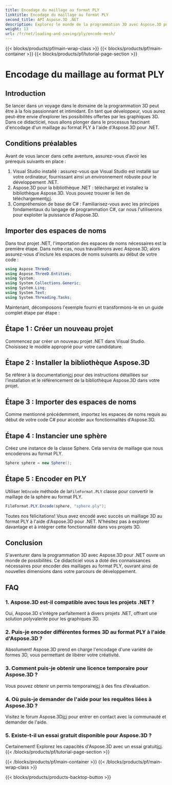 ```yaml
---
title: Encodage du maillage au format PLY
linktitle: Encodage du maillage au format PLY
second_title: API Aspose.3D .NET
description: Explorez le monde de la programmation 3D avec Aspose.3D pour .NET. Apprenez à encoder des maillages au format PLY sans effort. Élevez votre jeu de développement !
weight: 13
url: /fr/net/loading-and-saving/ply/encode-mesh/
---
```


{{< blocks/products/pf/main-wrap-class >}}
{{< blocks/products/pf/main-container >}}
{{< blocks/products/pf/tutorial-page-section >}}

# Encodage du maillage au format PLY

## Introduction
Se lancer dans un voyage dans le domaine de la programmation 3D peut être à la fois passionnant et intimidant. En tant que développeur, vous aurez peut-être envie d’explorer les possibilités offertes par les graphiques 3D. Dans ce didacticiel, nous allons plonger dans le processus fascinant d'encodage d'un maillage au format PLY à l'aide d'Aspose.3D pour .NET.
## Conditions préalables
Avant de vous lancer dans cette aventure, assurez-vous d’avoir les prérequis suivants en place :
1. Visual Studio installé : assurez-vous que Visual Studio est installé sur votre ordinateur, fournissant ainsi un environnement robuste pour le développement .NET.
2. Aspose.3D pour la bibliothèque .NET : téléchargez et installez la bibliothèque Aspose.3D. Vous pouvez trouver le lien de téléchargement[ici](https://releases.aspose.com/3d/net/).
3. Compréhension de base de C# : Familiarisez-vous avec les principes fondamentaux du langage de programmation C#, car nous l'utiliserons pour exploiter la puissance d'Aspose.3D.
## Importer des espaces de noms
Dans tout projet .NET, l'importation des espaces de noms nécessaires est la première étape. Dans notre cas, nous travaillerons avec Aspose.3D, alors assurez-vous d'inclure les espaces de noms suivants au début de votre code :
```csharp
using Aspose.ThreeD;
using Aspose.ThreeD.Entities;
using System;
using System.Collections.Generic;
using System.Linq;
using System.Text;
using System.Threading.Tasks;
```
Maintenant, décomposons l'exemple fourni et transformons-le en un guide complet étape par étape :
## Étape 1 : Créer un nouveau projet
Commencez par créer un nouveau projet .NET dans Visual Studio. Choisissez le modèle approprié pour votre candidature.
## Étape 2 : Installer la bibliothèque Aspose.3D
 Se référer à la documentation[ici](https://reference.aspose.com/3d/net/) pour des instructions détaillées sur l’installation et le référencement de la bibliothèque Aspose.3D dans votre projet.
## Étape 3 : Importer des espaces de noms
Comme mentionné précédemment, importez les espaces de noms requis au début de votre code C# pour accéder aux fonctionnalités d'Aspose.3D.
## Étape 4 : Instancier une sphère
Créez une instance de la classe Sphere. Cela servira de maillage que nous encoderons au format PLY.
```csharp
Sphere sphere = new Sphere();
```
## Étape 5 : Encoder en PLY
 Utiliser le`Encode` méthode de la`FileFormat.PLY` classe pour convertir le maillage de la sphère au format PLY.
```csharp
FileFormat.PLY.Encode(sphere, "sphere.ply");
```
Toutes nos félicitations! Vous avez encodé avec succès un maillage 3D au format PLY à l'aide d'Aspose.3D pour .NET. N'hésitez pas à explorer davantage et à intégrer cette fonctionnalité dans vos projets 3D.
## Conclusion
S'aventurer dans la programmation 3D avec Aspose.3D pour .NET ouvre un monde de possibilités. Ce didacticiel vous a doté des connaissances nécessaires pour encoder des maillages au format PLY, ouvrant ainsi de nouvelles dimensions dans votre parcours de développement.
## FAQ
### 1. Aspose.3D est-il compatible avec tous les projets .NET ?
Oui, Aspose.3D s'intègre parfaitement à divers projets .NET, offrant une solution polyvalente pour les graphiques 3D.
### 2. Puis-je encoder différentes formes 3D au format PLY à l'aide d'Aspose.3D ?
Absolument! Aspose.3D prend en charge l'encodage d'une variété de formes 3D, vous permettant de libérer votre créativité.
### 3. Comment puis-je obtenir une licence temporaire pour Aspose.3D ?
 Vous pouvez obtenir un permis temporaire[ici](https://purchase.aspose.com/temporary-license/) à des fins d’évaluation.
### 4. Où puis-je demander de l'aide pour les requêtes liées à Aspose.3D ?
 Visitez le forum Aspose.3D[ici](https://forum.aspose.com/c/3d/18) pour entrer en contact avec la communauté et demander de l'aide.
### 5. Existe-t-il un essai gratuit disponible pour Aspose.3D ?
 Certainement! Explorez les capacités d'Aspose.3D avec un essai gratuit[ici](https://releases.aspose.com/).
{{< /blocks/products/pf/tutorial-page-section >}}

{{< /blocks/products/pf/main-container >}}
{{< /blocks/products/pf/main-wrap-class >}}

{{< blocks/products/products-backtop-button >}}
